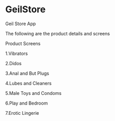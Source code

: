 # GeilStore
 Geil Store App

The following are the product details and screens

Product Screens

1.Vibrators

2.Didos

3.Anal and But Plugs

4.Lubes and Cleaners

5.Male Toys and Condoms

6.Play and Bedroom

7.Erotic Lingerie

